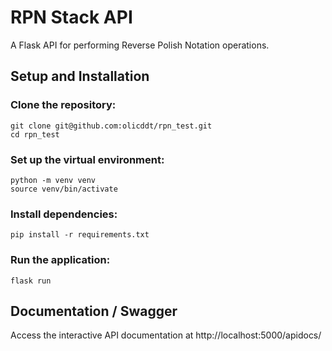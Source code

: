 # RPN Stack API

A Flask API for  performing Reverse Polish Notation operations.

## Setup and Installation

### Clone the repository:
```
git clone git@github.com:olicddt/rpn_test.git
cd rpn_test
```

### Set up the virtual environment:
```
python -m venv venv
source venv/bin/activate
```

### Install dependencies:

```
pip install -r requirements.txt
```

### Run the application:
```
flask run
```

## Documentation / Swagger

Access the interactive API documentation at http://localhost:5000/apidocs/

